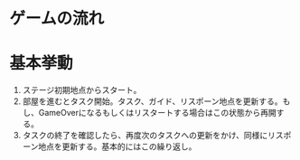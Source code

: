 # ゲームの流れ

# 基本挙動
1. ステージ初期地点からスタート。
2. 部屋を進むとタスク開始。タスク、ガイド、リスポーン地点を更新する。もし、GameOverになるもしくはリスタートする場合はこの状態から再開する。
3. タスクの終了を確認したら、再度次のタスクへの更新をかけ、同様にリスポーン地点を更新する。基本的にはこの繰り返し。
